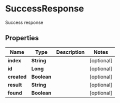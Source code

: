 

# SuccessResponse

Success response

## Properties

| Name | Type | Description | Notes |
|------------ | ------------- | ------------- | -------------|
|**index** | **String** |  |  [optional] |
|**id** | **Long** |  |  [optional] |
|**created** | **Boolean** |  |  [optional] |
|**result** | **String** |  |  [optional] |
|**found** | **Boolean** |  |  [optional] |





